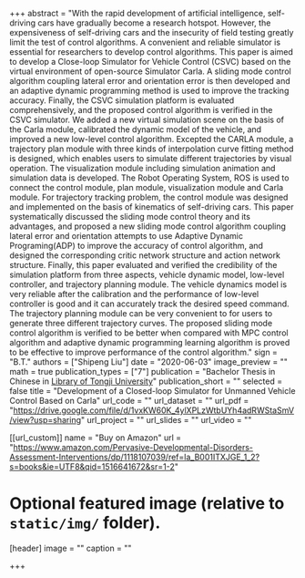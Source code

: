 +++
abstract = "With the rapid development of artificial intelligence, self-driving cars have gradually become a research hotspot. However, the expensiveness of self-driving cars and the insecurity of field testing greatly limit the test of control algorithms. A convenient and reliable simulator is essential for researchers to develop control algorithms. This paper is aimed to develop a Close-loop Simulator for Vehicle Control (CSVC) based on the virtual environment of open-source Simulator Carla. A sliding mode control algorithm coupling lateral error and orientation error is then developed and an adaptive dynamic programming method is used to improve the tracking accuracy. Finally, the CSVC simulation platform is evaluated comprehensively, and the proposed control algorithm is verified in the CSVC simulator. We added a new virtual simulation scene on the basis of the Carla module, calibrated the dynamic model of the vehicle, and improved a new low-level control algorithm. Excepted the CARLA module, a trajectory plan module with three kinds of interpolation curve fitting method is designed, which enables users to simulate different trajectories by visual operation. The visualization module including simulation animation and simulation data is developed. The Robot Operating System, ROS is used to connect the control module, plan module, visualization module and Carla module. For trajectory tracking problem, the control module was designed and implemented on the basis of kinematics of self-driving cars. This paper systematically discussed the sliding mode control theory and its advantages, and proposed a new sliding mode control algorithm coupling lateral error and orientation attempts to use Adaptive Dynamic Programing(ADP) to improve the accuracy of control algorithm, and designed the corresponding critic network structure and action network structure. Finally, this paper evaluated and verified the credibility of the simulation platform from three aspects, vehicle dynamic model, low-level controller, and trajectory planning module. The vehicle dynamics model is very reliable after the calibration and the performance of low-level controller is good and it can accurately track the desired speed command. The trajectory planning module can be very convenient to for users to generate three different trajectory curves. The proposed sliding mode control algorithm is verified to be better when compared with MPC control algorithm and adaptive dynamic programming learning algorithm is proved to be effective to improve performance of the control algorithm."
sign = "B.T."
authors = ["Shipeng Liu"]
date = "2020-06-03"
image_preview = ""
math = true
publication_types = ["7"]
publication = "Bachelor Thesis in Chinese in [Library of Tongji University](https://www.lib.tongji.edu.cn/index.php?classid=12746)"
publication_short = ""
selected = false
title = "Development of a Closed-loop Simulator for Unmanned Vehicle Control Based on Carla"
url_code = ""
url_dataset = ""
url_pdf = "https://drive.google.com/file/d/1vxKW60K_4ylXPLzWtbUYh4adRWStaSmV/view?usp=sharing"
url_project = ""
url_slides = ""
url_video = ""

[[url_custom]]
name = "Buy on Amazon"
url = "https://www.amazon.com/Pervasive-Developmental-Disorders-Assessment-Interventions/dp/1118107039/ref=la_B001ITXJGE_1_2?s=books&ie=UTF8&qid=1516641672&sr=1-2"

# Optional featured image (relative to `static/img/` folder).
[header]
image = ""
caption = ""

+++
